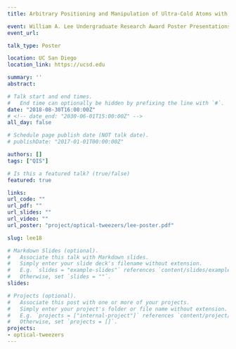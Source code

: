```yaml
---
title: Arbitrary Positioning and Manipulation of Ultra-Cold Atoms with Optical Tweezers

event: William A. Lee Undergraduate Research Award Poster Presentations
event_url:

talk_type: Poster

location: UC San Diego
location_link: https://ucsd.edu

summary: ''
abstract:

# Talk start and end times.
#   End time can optionally be hidden by prefixing the line with `#`.
date: "2018-08-30T16:00:00Z"
# <!-- date_end: "2030-06-01T15:00:00Z" -->
all_day: false

# Schedule page publish date (NOT talk date).
# publishDate: "2017-01-01T00:00:00Z"

authors: []
tags: ["QIS"]

# Is this a featured talk? (true/false)
featured: true

links:
url_code: ""
url_pdf: ""
url_slides: ""
url_video: ""
url_poster: "project/optical-tweezers/lee-poster.pdf"

slug: lee18

# Markdown Slides (optional).
#   Associate this talk with Markdown slides.
#   Simply enter your slide deck's filename without extension.
#   E.g. `slides = "example-slides"` references `content/slides/example-slides.md`.
#   Otherwise, set `slides = ""`.
slides:

# Projects (optional).
#   Associate this post with one or more of your projects.
#   Simply enter your project's folder or file name without extension.
#   E.g. `projects = ["internal-project"]` references `content/project/deep-learning/index.md`.
#   Otherwise, set `projects = []`.
projects:
- optical-tweezers
---
```


